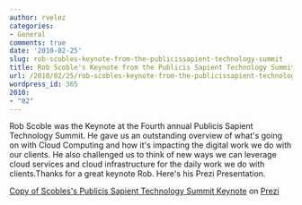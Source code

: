 ```yaml
---
author: rvelez
categories:
- General
comments: true
date: '2010-02-25'
slug: rob-scobles-keynote-from-the-publicissapient-technology-summit
title: Rob Scoble's Keynote from the Publicis Sapient Technology Summit
url: /2010/02/25/rob-scobles-keynote-from-the-publicissapient-technology-summit
wordpress_id: 365
2010:
- "02"
---
```



Rob Scoble was the Keynote at the Fourth annual Publicis Sapient Technology Summit. He gave us an outstanding overview of what's going on with Cloud Computing and how it's impacting the digital work we do with our clients. He also challenged us to think of new ways we can leverage cloud services and cloud infrastructure for the daily work we do with clients.Thanks for a great keynote Rob. Here's his Prezi Presentation.



[Copy of Scobles's Publicis Sapient Technology Summit Keynote](http://prezi.com/5ggusw767dma/) on [Prezi](http://prezi.com)
